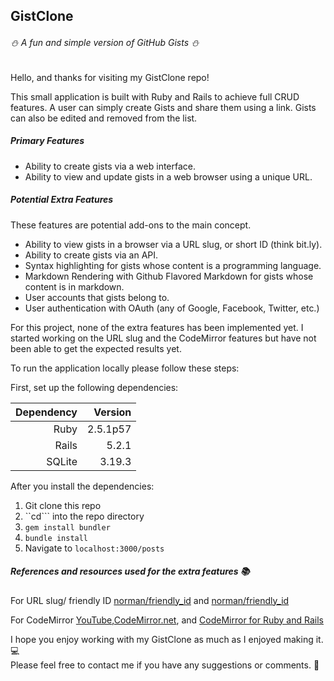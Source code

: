 ## GistClone

######  &#x26C4; A fun and simple version of GitHub Gists &#x26C4;

Hello, and thanks for visiting my GistClone repo!

This small application is built with Ruby and Rails to achieve full CRUD features. A user can simply create Gists and share them using a link.  Gists can also be edited and removed from the list.



##### Primary Features

* Ability to create gists via a web interface.
* Ability to view and update gists in a web browser using a unique URL.

##### Potential Extra Features
These features are potential add-ons to the main concept.

* Ability to view gists in a browser via a URL slug, or short ID (think bit.ly).
* Ability to create gists via an API.
* Syntax highlighting for gists whose content is a programming language.
* Markdown Rendering with Github Flavored Markdown for gists whose content is in markdown.
* User accounts that gists belong to.
* User authentication with OAuth (any of Google, Facebook, Twitter, etc.)

For this project, none of the extra features has been implemented yet.  I started working on the URL slug and the CodeMirror features but have not been able to get the expected results yet.




To run the application locally please follow these steps:

First, set up the following dependencies:

| Dependency      | Version       |
| --------------: |--------------:|
| Ruby            | 2.5.1p57      |
| Rails           | 5.2.1         |
| SQLite          | 3.19.3        |

After you install the dependencies:

1. Git clone this repo
1. ``cd``` into the repo directory
1. ```gem install bundler```
1. ```bundle install```
1. Navigate to ```localhost:3000/posts```


##### References and resources used for the extra features  &#x1f4da;

For URL slug/ friendly ID [norman/friendly_id](https://github.com/norman/friendly_id) and [norman/friendly_id](http://norman.github.io/friendly_id/file.Guide.html)

For CodeMirror [YouTube](https://www.youtube.com/watch?v=o1DDWQDBT9Y),[CodeMirror.net](https://codemirror.net/), and [CodeMirror for Ruby and Rails](http://clecompte.com/codemirror-ruby-rails/)

I hope you enjoy working with my GistClone as much as I enjoyed making it. &#x1f4bb;  
Please feel free to contact me if you have any suggestions or comments.  :postbox:
